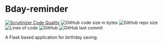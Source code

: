# Bday-reminder 

[![Scrutinizer Code Quality](https://scrutinizer-ci.com/g/Sigmanificient/bday-reminder/badges/quality-score.png?b=mvp)](https://scrutinizer-ci.com/g/Sigmanificient/bday-reminder/?branch=mvp)
![GitHub code size in bytes](https://img.shields.io/github/languages/code-size/corentin384/bday-reminder)
![GitHub repo size](https://img.shields.io/github/repo-size/corentin384/bday-reminder)
![Lines of code](https://img.shields.io/tokei/lines/github/corentin384/bday-reminder)
![GitHub](https://img.shields.io/github/license/corentin384/bday-reminder)
![GitHub last commit](https://img.shields.io/github/last-commit/corentin384/bday-reminder)

A Flask based application for birthday saving.
